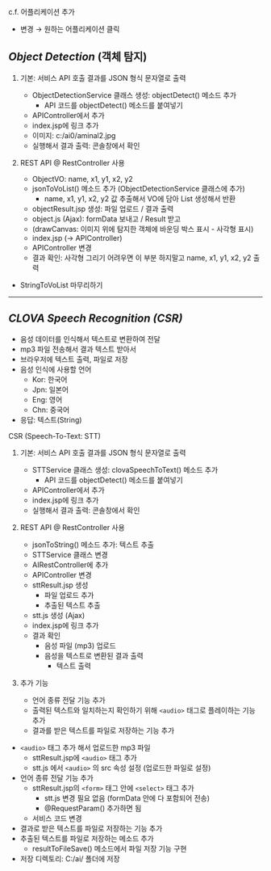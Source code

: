c.f. 어플리케이션 추가 

- 변경 → 원하는 어플리케이션 클릭



## ***Object Detection*** (객체 탐지)



1. 기본: 서비스 API 호출 결과를 JSON 형식 문자열로 출력
   - ObjectDetectionService 클래스 생성: objectDetect() 메소드 추가
     - API 코드를 objectDetect() 메소드를 붙여넣기
   - APIController에서 추가 
   - index.jsp에 링크 추가
   - 이미지: c:/ai0/aminal2.jpg
   - 실행해서 결과 출력: 콘솔창에서 확인

2. REST API @ RestController 사용
   - ObjectVO: name, x1, y1, x2, y2
   - jsonToVoList() 메소드 추가 (ObjectDetectionService 클래스에 추가)
     - name, x1, y1, x2, y2 값 추출해서 VO에 담아 List 생성해서 반환 
   - objectResult.jsp 생성: 파일 업로드 / 결과 출력
   - object.js (Ajax): formData 보내고 / Result 받고
   - (drawCanvas: 이미지 위에 탐지한 객체에 바운딩 박스 표시 - 사각형 표시)
   - index.jsp (→ APIController)
   - APIController 변경
   - 결과 확인: 사각형 그리기 어려우면 이 부분 하지말고
     name, x1, y1, x2, y2 출력



- StringToVoList 마무리하기

---

## ***CLOVA Speech Recognition (CSR)***

- 음성 데이터를 인식해서 텍스트로 변환하여 전달
- mp3 파일 전송해서 결과 텍스트 받아서
- 브라우저에 텍스트 출력, 파일로 저장
- 음성 인식에 사용할 언어
  - Kor: 한국어
  - Jpn: 일본어
  - Eng: 영어
  - Chn: 중국어 
- 응답: 텍스트(String)



CSR (Speech-To-Text: STT)

1. 기본: 서비스 API 호출 결과를 JSON 형식 문자열로 출력
   - STTService 클래스 생성: clovaSpeechToText() 메소드 추가
     - API 코드를 objectDetect() 메소드를 붙여넣기
   - APIController에서 추가 
   - index.jsp에 링크 추가
   - 실행해서 결과 출력: 콘솔창에서 확인

2. REST API @ RestController 사용
   - jsonToString() 메소드 추가: 텍스트 추출
   - STTService 클래스 변경
   - AIRestController에 추가
   - APIController 변경
   - sttResult.jsp 생성
     - 파일 업로드 추가
     - 추출된 텍스트 추출
   - stt.js 생성 (Ajax)
   - index.jsp에 링크 추가 
   - 결과 확인
     - 음성 파일 (mp3) 업로드 
     - 음성을 텍스트로 변환된 결과 출력 
       - 텍스트 출력



3. 추가 기능
   - 언어 종류 전달 기능 추가
   - 출력된 텍스트와 일치하는지 확인하기 위해 `<audio>` 태그로 플레이하는 기능 추가
   - 결과를 받은 텍스트를 파일로 저장하는 기능 추가





- `<audio>` 태그 추가 해서 업로드한 mp3 파일
  - sttResult.jsp에 `<audio>` 태그 추가 
  - stt.js 에서 `<audio>` 의 src 속성 설정 (업로드한 파일로 설정)
- 언어 종류 전달 기능 추가
  - sttResult.jsp의 `<form>` 태그 안에 `<select>` 태그 추가
    - stt.js 변경 필요 없음 (formData 안에 다 포함되어 전송)
    - @RequestParam() 추가하면 됨
  - 서비스 코드 변경 
- 결과로 받은 텍스트를 파일로 저장하는 기능 추가
- 추출된 텍스트를 파일로 저장하는 메소드 추가
  - resultToFileSave() 메소드에서 파일 저장 기능 구현 
- 저장 디렉토리: C:/ai/ 폴더에 저장